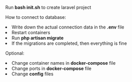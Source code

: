Run <b>bash init.sh</b> to create laravel project

How to connect to database:
<li>Write down the actual connection data in the <b>.env</b> file</li>
<li>Restart containers</li>
<li>Run <b>php artisan migrate</b></li>
<li>If the migrations are completed, then everything is fine</li>

Optional:
<li>Change container names in <b>docker-compose</b> file</li>
<li>Change ports in <b>docker-compose</b> file</li>
<li>Change <b>config</b> files</li>
